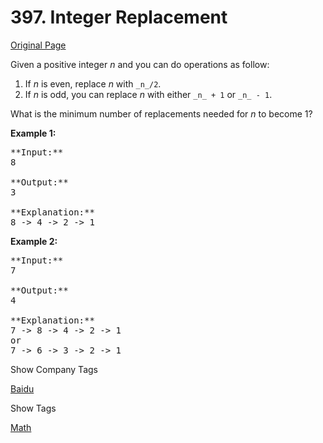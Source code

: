 # 397. Integer Replacement

[Original Page](https://leetcode.com/problems/integer-replacement/)

Given a positive integer _n_ and you can do operations as follow:

1.  If _n_ is even, replace _n_ with `_n_/2`.
2.  If _n_ is odd, you can replace _n_ with either `_n_ + 1` or `_n_ - 1`.

What is the minimum number of replacements needed for _n_ to become 1?

**Example 1:**

<pre>**Input:**
8

**Output:**
3

**Explanation:**
8 -> 4 -> 2 -> 1
</pre>

**Example 2:**

<pre>**Input:**
7

**Output:**
4

**Explanation:**
7 -> 8 -> 4 -> 2 -> 1
or
7 -> 6 -> 3 -> 2 -> 1
</pre>

<div>

<div id="company_tags" class="btn btn-xs btn-warning">Show Company Tags</div>

<span class="hidebutton">[Baidu](/company/baidu/)</span></div>

<div>

<div id="tags" class="btn btn-xs btn-warning">Show Tags</div>

<span class="hidebutton">[Math](/tag/math/)</span></div>